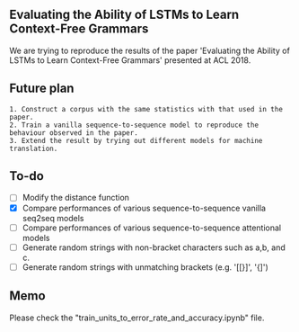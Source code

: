 ## Evaluating the Ability of LSTMs to Learn Context-Free Grammars

We are trying to reproduce the results of the paper 'Evaluating the Ability of LSTMs to Learn Context-Free Grammars' presented at ACL 2018.


## Future plan

    1. Construct a corpus with the same statistics with that used in the paper.
    2. Train a vanilla sequence-to-sequence model to reproduce the behaviour observed in the paper.
    3. Extend the result by trying out different models for machine translation.

## To-do
 - [ ] Modify the distance function
 - [X] Compare performances of various sequence-to-sequence vanilla seq2seq models
 - [ ] Compare performances of various sequence-to-sequence attentional models
 - [ ] Generate random strings with non-bracket characters such as a,b, and c.
 - [ ] Generate random strings with unmatching brackets (e.g. '[[}]', '{]')
 
## Memo
Please check the "train_units_to_error_rate_and_accuracy.ipynb" file.
